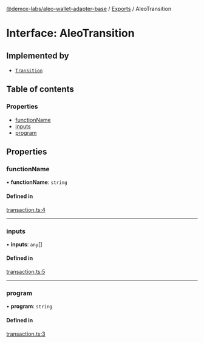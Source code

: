 [@demox-labs/aleo-wallet-adapter-base](../README.md) / [Exports](../modules.md) / AleoTransition

# Interface: AleoTransition

## Implemented by

- [`Transition`](../classes/Transition.md)

## Table of contents

### Properties

- [functionName](AleoTransition.md#functionname)
- [inputs](AleoTransition.md#inputs)
- [program](AleoTransition.md#program)

## Properties

### functionName

• **functionName**: `string`

#### Defined in

[transaction.ts:4](https://github.com/demox-labs/leo-wallet-adapter/blob/21dd6ca/packages/core/base/transaction.ts#L4)

___

### inputs

• **inputs**: `any`[]

#### Defined in

[transaction.ts:5](https://github.com/demox-labs/leo-wallet-adapter/blob/21dd6ca/packages/core/base/transaction.ts#L5)

___

### program

• **program**: `string`

#### Defined in

[transaction.ts:3](https://github.com/demox-labs/leo-wallet-adapter/blob/21dd6ca/packages/core/base/transaction.ts#L3)

